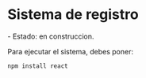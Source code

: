 <h1>Sistema de registro</h1>
- Estado: en construccion.

Para ejecutar el sistema, debes poner:

```npm install react```
